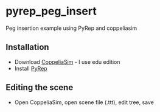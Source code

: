 # pyrep_peg_insert

Peg insertion example using PyRep and coppeliasim

## Installation

- Download [CoppeliaSim](https://www.coppeliarobotics.com/) - I use edu edition
- Install [PyRep](https://github.com/stepjam/PyRep)

## Editing the scene

- Open CoppeliaSim, open scene file (.ttt), edit tree, save
